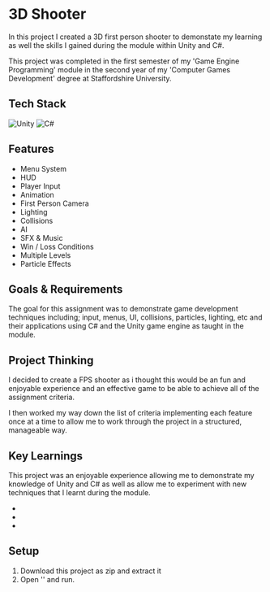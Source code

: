 
# 3D Shooter

In this project I created a 3D first person shooter to demonstate my learning as well the skills I gained during the module within Unity and C#.

This project was completed in the first semester of my 'Game Engine Programming' module in the second year of my 'Computer Games Development' degree at Staffordshire University.


## Tech Stack
![Unity](https://img.shields.io/badge/unity-%23000000.svg?style=for-the-badge&logo=unity&logoColor=white)
![C#](https://img.shields.io/badge/c%23-%23239120.svg?style=for-the-badge&logo=c-sharp&logoColor=white)


## Features
- Menu System
- HUD
- Player Input
- Animation
- First Person Camera
- Lighting
- Collisions
- AI
- SFX & Music
- Win / Loss Conditions
- Multiple Levels
- Particle Effects


## Goals & Requirements
The goal for this assignment was to demonstrate game development techniques including; input, menus, UI, collisions, particles, lighting, etc and their applications using C# and the Unity game engine as taught in the module.


## Project Thinking
I decided to create a FPS shooter as i thought this would be an fun and enjoyable experience and an effective game to be able to achieve all of the assignment criteria. 

I then worked my way down the list of criteria implementing each feature once at a time to allow me to work through the project in a structured, manageable way.


## Key Learnings
This project was an enjoyable experience allowing me to demonstrate my knowledge of Unity and C# as well as allow me to experiment with new techniques that I learnt during the module.

-
-
-


## Setup
1. Download this project as zip and extract it
2. Open '' and run.
    
